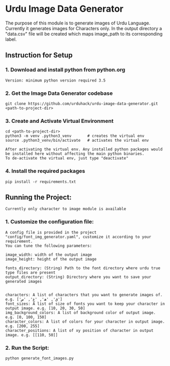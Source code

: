 # Urdu Image Data Generator

The purpose of this module is to generate images of Urdu Language. Currently it generates images for Characters only.
In the output directory  a "data.csv" file will be created which maps image_path to its corresponding label.

## Instruction for Setup

### 1. Download and install python from python.org
    Version: minimum python version required 3.5

### 2. Get the Image Data Generator codebase

    git clone https://github.com/urduhack/urdu-image-data-generator.git <path-to-project-dir>


### 3. Create and Activate Virtual Environment

    cd <path-to-project-dir>
    python3 -m venv .python3_venv       # creates the virtual env
    source .python3_venv/bin/activate   # activates the virtual env

    After activating the virtual env. Any installed python packages would be installed here without affecting the main python binaries.
    To de-activate the virtual env, just type "deactivate"


### 4. Install the required packages

    pip install -r requirements.txt


## Running the Project:
    Currently only character to image module is available

### 1. Customize the configuration file:
    A config file is provided in the project "config/font_img_generator.yaml", customize it according to your requirement.
    You can tune the following parameters:

    image_width: width of the output image
    image_height: height of the output image

    fonts_directory: (String) Path to the font directory where urdu true type files are present
    output_directory: (String) Directory where you want to save your generated images


    characters: A list of characters that you want to generate images of. e.g. ['ق', 'ھ', 'غ', 'ص']
    font_sizes: A list of size of fonts you want to keep your character in output image. e.g. [10, 20, 30, 50]
    img_background_colors: A list of background color of output image. e.g. [0, 100, 150]
    character_colors: A list of colors for your character in output image. e.g. [200, 255]
    character_positions: A list of xy position of character in output image. e.g. [[110, 50]]


### 2. Run the Script:

    python generate_font_images.py
